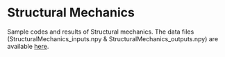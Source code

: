 # Structural Mechanics

Sample codes and results of Structural mechanics. The data files (StructuralMechanics_inputs.npy & StructuralMechanics_outputs.npy) are available [here](https://data.caltech.edu/records/fp3ds-kej20).
